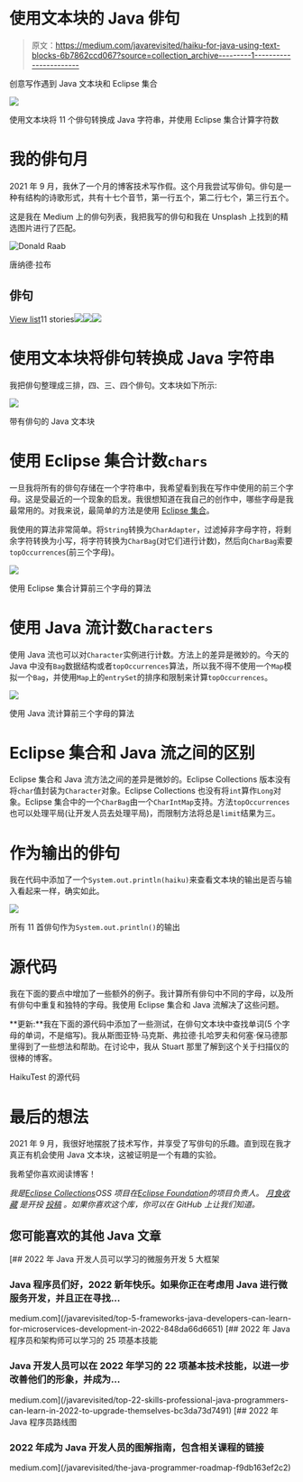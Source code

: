# 使用文本块的 Java 俳句

> 原文：<https://medium.com/javarevisited/haiku-for-java-using-text-blocks-6b7862ccd067?source=collection_archive---------1----------------------->

创意写作遇到 Java 文本块和 Eclipse 集合

![](img/724bcedcd0a29ac43fe06ddaff833bfc.png)

使用文本块将 11 个俳句转换成 Java 字符串，并使用 Eclipse 集合计算字符数

# 我的俳句月

2021 年 9 月，我休了一个月的博客技术写作假。这个月我尝试写俳句。俳句是一种有结构的诗歌形式，共有十七个音节，第一行五个，第二行七个，第三行五个。

这是我在 Medium 上的俳句列表，我把我写的俳句和我在 Unsplash 上找到的精选图片进行了匹配。

![Donald Raab](img/1255a376b9dc241325f4e1fed19f9d8c.png)

唐纳德·拉布

## 俳句

[View list](https://donraab.medium.com/list/haiku-beef84828470?source=post_page-----6b7862ccd067--------------------------------)11 stories![](img/a27834671d773467aa7b9b0ecc314d9c.png)![](img/622a5b62c824c0c1f6549c0401650cd0.png)![](img/cc077d3a6b8514fbd15888c2292f96be.png)

# 使用文本块将俳句转换成 Java 字符串

我把俳句整理成三排，四、三、四个俳句。文本块如下所示:

![](img/cb0333e94588d8714ce9ffd8f2134f52.png)

带有俳句的 Java 文本块

# 使用 Eclipse 集合计数`chars`

一旦我将所有的俳句存储在一个字符串中，我希望看到我在写作中使用的前三个字母。这是受最近的一个现象的启发。我很想知道在我自己的创作中，哪些字母是我最常用的。对我来说，最简单的方法是使用 [Eclipse 集合](https://github.com/eclipse/eclipse-collections)。

我使用的算法非常简单。将`String`转换为`CharAdapter`，过滤掉非字母字符，将剩余字符转换为小写，将字符转换为`CharBag`(对它们进行计数)，然后向`CharBag`索要`topOccurrences`(前三个字母)。

![](img/0375921c8252645447904781616dfc23.png)

使用 Eclipse 集合计算前三个字母的算法

# 使用 Java 流计数`Characters`

使用 Java 流也可以对`Character`实例进行计数。方法上的差异是微妙的。今天的 Java 中没有`Bag`数据结构或者`topOccurrences`算法，所以我不得不使用一个`Map`模拟一个`Bag`，并使用`Map`上的`entrySet`的排序和限制来计算`topOccurrences`。

![](img/ed1481ab9d065622fdba2911b373760f.png)

使用 Java 流计算前三个字母的算法

# Eclipse 集合和 Java 流之间的区别

Eclipse 集合和 Java 流方法之间的差异是微妙的。Eclipse Collections 版本没有将`char`值封装为`Character`对象。Eclipse Collections 也没有将`int`算作`Long`对象。Eclipse 集合中的一个`CharBag`由一个`CharIntMap`支持。方法`topOccurrences`也可以处理平局(让开发人员去处理平局)，而限制方法将总是`limit`结果为三。

# 作为输出的俳句

我在代码中添加了一个`System.out.println(haiku)`来查看文本块的输出是否与输入看起来一样，确实如此。

![](img/c34d05fc00d72b89d96a396027982a0e.png)

所有 11 首俳句作为`System.out.println()`的输出

# 源代码

我在下面的要点中增加了一些额外的例子。我计算所有俳句中不同的字母，以及所有俳句中重复和独特的字母。我使用 Eclipse 集合和 Java 流解决了这些问题。

**更新:**我在下面的源代码中添加了一些测试，在俳句文本块中查找单词(5 个字母的单词，不是缩写)。我从斯图亚特·马克斯、弗拉德·扎哈罗夫和何塞·保马德那里得到了一些想法和帮助。在讨论中，我从 Stuart 那里了解到这个关于扫描仪的很棒的博客。

HaikuTest 的源代码

# 最后的想法

2021 年 9 月，我很好地摆脱了技术写作，并享受了写俳句的乐趣。直到现在我才真正有机会使用 Java 文本块，这被证明是一个有趣的实验。

我希望你喜欢阅读博客！

*我是*[*Eclipse Collections*](https://github.com/eclipse/eclipse-collections)*OSS 项目在*[*Eclipse Foundation*](https://projects.eclipse.org/projects/technology.collections)*的项目负责人。* [*月食收藏*](https://github.com/eclipse/eclipse-collections) *是开投* [*投稿*](https://github.com/eclipse/eclipse-collections/blob/master/CONTRIBUTING.md) *。如果你喜欢这个库，你可以在 GitHub 上让我们知道。*

## 您可能喜欢的其他 Java 文章

[](/javarevisited/top-5-frameworks-java-developers-can-learn-for-microservices-development-in-2022-848da66d6651) [## 2022 年 Java 开发人员可以学习的微服务开发 5 大框架

### Java 程序员们好，2022 新年快乐。如果你正在考虑用 Java 进行微服务开发，并且正在寻找…

medium.com](/javarevisited/top-5-frameworks-java-developers-can-learn-for-microservices-development-in-2022-848da66d6651) [](/javarevisited/top-22-skills-professional-java-programmers-can-learn-in-2022-to-upgrade-themselves-bc3da73d7491) [## 2022 年 Java 程序员和架构师可以学习的 25 项基本技能

### Java 开发人员可以在 2022 年学习的 22 项基本技术技能，以进一步改善他们的形象，并成为…

medium.com](/javarevisited/top-22-skills-professional-java-programmers-can-learn-in-2022-to-upgrade-themselves-bc3da73d7491) [](/javarevisited/the-java-programmer-roadmap-f9db163ef2c2) [## 2022 年 Java 程序员路线图

### 2022 年成为 Java 开发人员的图解指南，包含相关课程的链接

medium.com](/javarevisited/the-java-programmer-roadmap-f9db163ef2c2)